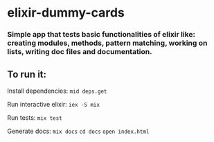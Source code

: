 # elixir-dummy-cards

### Simple app that tests basic functionalities of elixir like: creating modules, methods, pattern matching, working on lists, writing doc files and documentation.

## To run it:

Install dependencies:
`mid deps.get`

Run interactive elixir:
`iex -S mix`

Run tests: 
`mix test`

Generate docs:
`mix docs`
`cd docs`
`open index.html`
